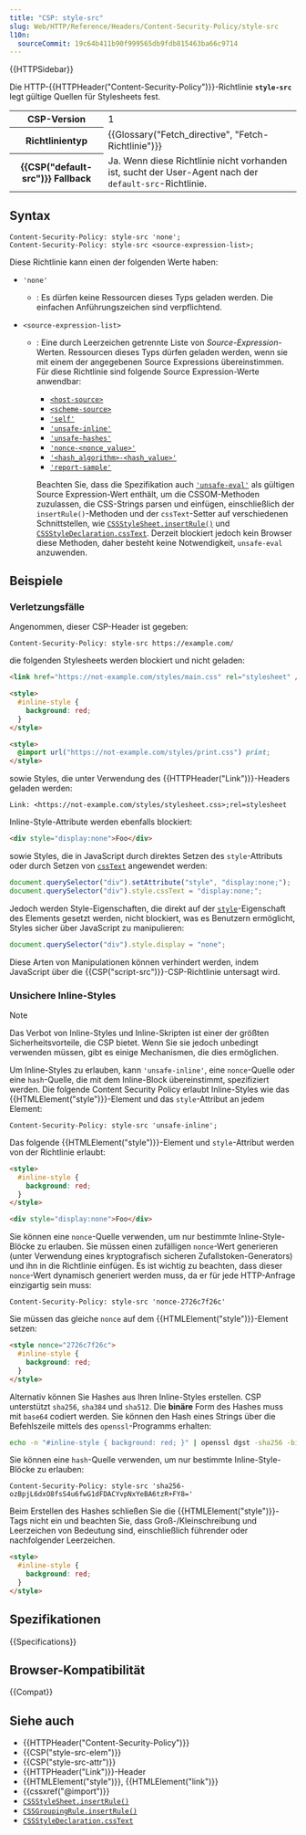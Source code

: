 ```yaml
---
title: "CSP: style-src"
slug: Web/HTTP/Reference/Headers/Content-Security-Policy/style-src
l10n:
  sourceCommit: 19c64b411b90f999565db9fdb815463ba66c9714
---
```


{{HTTPSidebar}}

Die HTTP-{{HTTPHeader("Content-Security-Policy")}}-Richtlinie **`style-src`** legt gültige Quellen für Stylesheets fest.

<table class="properties">
  <tbody>
    <tr>
      <th scope="row">CSP-Version</th>
      <td>1</td>
    </tr>
    <tr>
      <th scope="row">Richtlinientyp</th>
      <td>{{Glossary("Fetch_directive", "Fetch-Richtlinie")}}</td>
    </tr>
    <tr>
      <th scope="row">{{CSP("default-src")}} Fallback</th>
      <td>
        Ja. Wenn diese Richtlinie nicht vorhanden ist, sucht der User-Agent nach der
        <code>default-src</code>-Richtlinie.
      </td>
    </tr>
  </tbody>
</table>

## Syntax

```http
Content-Security-Policy: style-src 'none';
Content-Security-Policy: style-src <source-expression-list>;
```

Diese Richtlinie kann einen der folgenden Werte haben:

- `'none'`
  - : Es dürfen keine Ressourcen dieses Typs geladen werden. Die einfachen Anführungszeichen sind verpflichtend.
- `<source-expression-list>`

  - : Eine durch Leerzeichen getrennte Liste von _Source-Expression_-Werten. Ressourcen dieses Typs dürfen geladen werden, wenn sie mit einem der angegebenen Source Expressions übereinstimmen. Für diese Richtlinie sind folgende Source Expression-Werte anwendbar:

    - [`<host-source>`](/de/docs/Web/HTTP/Reference/Headers/Content-Security-Policy#host-source)
    - [`<scheme-source>`](/de/docs/Web/HTTP/Reference/Headers/Content-Security-Policy#scheme-source)
    - [`'self'`](/de/docs/Web/HTTP/Reference/Headers/Content-Security-Policy#self)
    - [`'unsafe-inline'`](/de/docs/Web/HTTP/Reference/Headers/Content-Security-Policy#unsafe-inline)
    - [`'unsafe-hashes'`](/de/docs/Web/HTTP/Reference/Headers/Content-Security-Policy#unsafe-hashes)
    - [`'nonce-<nonce_value>'`](/de/docs/Web/HTTP/Reference/Headers/Content-Security-Policy#nonce-nonce_value)
    - [`'<hash_algorithm>-<hash_value>'`](/de/docs/Web/HTTP/Reference/Headers/Content-Security-Policy#hash_algorithm-hash_value)
    - [`'report-sample'`](/de/docs/Web/HTTP/Reference/Headers/Content-Security-Policy#report-sample)

    Beachten Sie, dass die Spezifikation auch [`'unsafe-eval'`](/de/docs/Web/HTTP/Reference/Headers/Content-Security-Policy#unsafe-eval) als gültigen Source Expression-Wert enthält, um die CSSOM-Methoden zuzulassen, die CSS-Strings parsen und einfügen, einschließlich der `insertRule()`-Methoden und der `cssText`-Setter auf verschiedenen Schnittstellen, wie [`CSSStyleSheet.insertRule()`](/de/docs/Web/API/CSSStyleSheet/insertRule) und [`CSSStyleDeclaration.cssText`](/de/docs/Web/API/CSSStyleDeclaration/cssText). Derzeit blockiert jedoch kein Browser diese Methoden, daher besteht keine Notwendigkeit, `unsafe-eval` anzuwenden.

## Beispiele

### Verletzungsfälle

Angenommen, dieser CSP-Header ist gegeben:

```http
Content-Security-Policy: style-src https://example.com/
```

die folgenden Stylesheets werden blockiert und nicht geladen:

```html
<link href="https://not-example.com/styles/main.css" rel="stylesheet" />

<style>
  #inline-style {
    background: red;
  }
</style>

<style>
  @import url("https://not-example.com/styles/print.css") print;
</style>
```

sowie Styles, die unter Verwendung des {{HTTPHeader("Link")}}-Headers geladen werden:

```http
Link: <https://not-example.com/styles/stylesheet.css>;rel=stylesheet
```

Inline-Style-Attribute werden ebenfalls blockiert:

```html
<div style="display:none">Foo</div>
```

sowie Styles, die in JavaScript durch direktes Setzen des `style`-Attributs oder durch Setzen von [`cssText`](/de/docs/Web/API/CSSStyleDeclaration/cssText) angewendet werden:

```js
document.querySelector("div").setAttribute("style", "display:none;");
document.querySelector("div").style.cssText = "display:none;";
```

Jedoch werden Style-Eigenschaften, die direkt auf der [`style`](/de/docs/Web/API/HTMLElement/style)-Eigenschaft des Elements gesetzt werden, nicht blockiert, was es Benutzern ermöglicht, Styles sicher über JavaScript zu manipulieren:

```js
document.querySelector("div").style.display = "none";
```

Diese Arten von Manipulationen können verhindert werden, indem JavaScript über die {{CSP("script-src")}}-CSP-Richtlinie untersagt wird.

### Unsichere Inline-Styles

> [!NOTE]
> Das Verbot von Inline-Styles und Inline-Skripten ist einer der größten Sicherheitsvorteile, die CSP bietet. Wenn Sie sie jedoch unbedingt verwenden müssen, gibt es einige Mechanismen, die dies ermöglichen.

Um Inline-Styles zu erlauben, kann `'unsafe-inline'`, eine `nonce`-Quelle oder eine `hash`-Quelle, die mit dem Inline-Block übereinstimmt, spezifiziert werden.
Die folgende Content Security Policy erlaubt Inline-Styles wie das {{HTMLElement("style")}}-Element und das `style`-Attribut an jedem Element:

```http
Content-Security-Policy: style-src 'unsafe-inline';
```

Das folgende {{HTMLElement("style")}}-Element und `style`-Attribut werden von der Richtlinie erlaubt:

```html
<style>
  #inline-style {
    background: red;
  }
</style>

<div style="display:none">Foo</div>
```

Sie können eine `nonce`-Quelle verwenden, um nur bestimmte Inline-Style-Blöcke zu erlauben.
Sie müssen einen zufälligen `nonce`-Wert generieren (unter Verwendung eines kryptografisch sicheren Zufallstoken-Generators) und ihn in die Richtlinie einfügen.
Es ist wichtig zu beachten, dass dieser `nonce`-Wert dynamisch generiert werden muss, da er für jede HTTP-Anfrage einzigartig sein muss:

```http
Content-Security-Policy: style-src 'nonce-2726c7f26c'
```

Sie müssen das gleiche `nonce` auf dem {{HTMLElement("style")}}-Element setzen:

```html
<style nonce="2726c7f26c">
  #inline-style {
    background: red;
  }
</style>
```

Alternativ können Sie Hashes aus Ihren Inline-Styles erstellen. CSP unterstützt `sha256`, `sha384` und `sha512`. Die **binäre** Form des Hashes muss mit `base64` codiert werden. Sie können den Hash eines Strings über die Befehlszeile mittels des `openssl`-Programms erhalten:

```bash
echo -n "#inline-style { background: red; }" | openssl dgst -sha256 -binary | openssl enc -base64
```

Sie können eine `hash`-Quelle verwenden, um nur bestimmte Inline-Style-Blöcke zu erlauben:

```http
Content-Security-Policy: style-src 'sha256-ozBpjL6dxO8fsS4u6fwG1dFDACYvpNxYeBA6tzR+FY8='
```

Beim Erstellen des Hashes schließen Sie die {{HTMLElement("style")}}-Tags nicht ein und beachten Sie, dass Groß-/Kleinschreibung und Leerzeichen von Bedeutung sind, einschließlich führender oder nachfolgender Leerzeichen.

```html
<style>
  #inline-style {
    background: red;
  }
</style>
```

## Spezifikationen

{{Specifications}}

## Browser-Kompatibilität

{{Compat}}

## Siehe auch

- {{HTTPHeader("Content-Security-Policy")}}
- {{CSP("style-src-elem")}}
- {{CSP("style-src-attr")}}
- {{HTTPHeader("Link")}}-Header
- {{HTMLElement("style")}}, {{HTMLElement("link")}}
- {{cssxref("@import")}}
- [`CSSStyleSheet.insertRule()`](/de/docs/Web/API/CSSStyleSheet/insertRule)
- [`CSSGroupingRule.insertRule()`](/de/docs/Web/API/CSSGroupingRule/insertRule)
- [`CSSStyleDeclaration.cssText`](/de/docs/Web/API/CSSStyleDeclaration/cssText)
